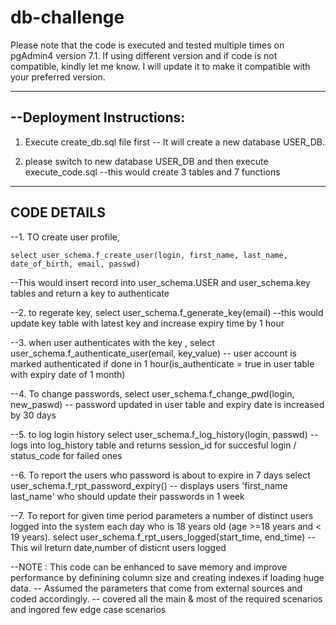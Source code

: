 # db-challenge

Please note that the code is executed and tested multiple times on pgAdmin4 version 7.1. 
If using different version and if code is not compatible, kindly let me know. I will update it to make it compatible with your preferred version.

------------------------
--Deployment Instructions:
-------------------------

 1. Execute create_db.sql file first
   -- It will create a new database USER_DB.
  
2. please switch to new database USER_DB and then execute execute_code.sql
   --this would create 3 tables and 7 functions


------------------
CODE DETAILS
-----------------

--1. TO create user profile, 
   
    select user_schema.f_create_user(login, first_name, last_name, date_of_birth, email, passwd)

--This would insert record into user_schema.USER and user_schema.key tables and return a key to authenticate

--2. to regerate key,
     select  user_schema.f_generate_key(email)
	 --this would update key table with latest key and increase expiry time by 1 hour 
	   
--3. when user authenticates with the key ,
    select user_schema.f_authenticate_user(email, key_value)
  --  user account is marked authenticated if done in 1 hour(is_authenticate = true in user table with expiry date of 1 month)

--4. To change passwords, 
      select user_schema.f_change_pwd(login, new_paswd)
	  -- password updated in user table and expiry date is increased by 30 days

--5. to log login history
      select user_schema.f_log_history(login, passwd)
	  -- logs into log_history table and returns session_id for succesful login / status_code for failed ones

--6. To report the users who password is about to expire in 7 days
	  select user_schema.f_rpt_password_expiry()
	  -- displays users 'first_name last_name' who should update their passwords in 1 week
	  
--7. To report for given time period parameters a number of distinct users logged into the system each day who is 18 years old (age >=18 years and < 19 years).
      select user_schema.f_rpt_users_logged(start_time, end_time)
	  -- This wil lreturn date,number of disticnt users logged
	  
	  
--NOTE : This code can be enhanced to save memory and improve performance by definining column size and creating indexes if loading huge data.
-- Assumed the parameters that come from external sources and coded accordingly.
-- covered all the main  & most of the required scenarios and ingored few edge case scenarios
